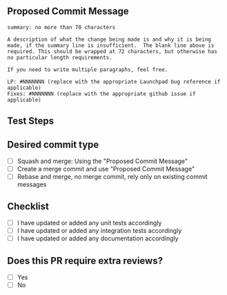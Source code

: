 ## Proposed Commit Message
<!-- Include a proposed commit message because all PRs can be merged in a variety of ways by the reviewer -->

```
summary: no more than 70 characters

A description of what the change being made is and why it is being
made, if the summary line is insufficient.  The blank line above is
required. This should be wrapped at 72 characters, but otherwise has
no particular length requirements.

If you need to write multiple paragraphs, feel free.

LP: #NNNNNNN (replace with the appropriate Launchpad bug reference if applicable)
Fixes: #NNNNNNN (replace with the appropriate github issue if applicable)
```

## Test Steps
<!-- Please include any steps necessary to verify (and reproduce if
this is a bug fix) this change on a live deployed system,
including any necessary configuration files, user-data,
setup, and teardown. Scripts used may be attached directly to this PR. -->

## Desired commit type
<!-- put an `x` in one merge type to allow the reviewer to merge for you -->
 - [ ] Squash and merge: Using the "Proposed Commit Message"
 - [ ] Create a merge commit and use "Proposed Commit Message"
 - [ ] Rebase and merge, no merge commit, rely only on existing commit messages

## Checklist
<!-- Go over all the following points, and put an `x` in all the boxes
that apply. -->
 - [ ] I have updated or added any unit tests accordingly
 - [ ] I have updated or added any integration tests accordingly
 - [ ] I have updated or added any documentation accordingly

## Does this PR require extra reviews?
<!-- Should people outside of the team see and approve these changes before the
PR gets merged? If yes, make sure to tag them as reviewers. -->
 - [ ] Yes
 - [ ] No
